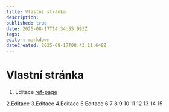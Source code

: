 ```yaml
---
title: Vlastní stránka
description: 
published: true
date: 2025-08-17T14:34:55.993Z
tags: 
editor: markdown
dateCreated: 2025-08-17T08:43:11.648Z
---
```


# Vlastní stránka

1. Editace
[ref-page](./ref-page)

2.Editace
3.Editace
4.Editace
5.Editace
6
7
8
9
10
11
12
13
14
15